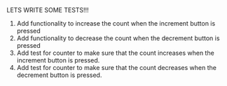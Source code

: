
LETS WRITE SOME TESTS!!!

1. Add functionality to increase the count when the increment button is pressed
2. Add functionality to decrease the count when the decrement button is pressed
3. Add test for counter to make sure that the count increases when the increment button is pressed.
4. Add test for counter to make sure that the count decreases when the decrement button is pressed.
